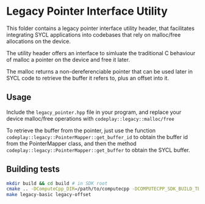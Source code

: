 # Legacy Pointer Interface Utility

This folder contains a legacy pointer interface utility header, that
facilitates integrating SYCL applications into codebases that rely on
malloc/free allocations on the device.

The utility header offers an interface to simluate the traditional C
behaviour of malloc a pointer on the device and free it later.

The malloc returns a non-dereferenciable pointer that can be used later
in SYCL code to retrieve the buffer it refers to, plus an offset into
it.

## Usage

Include the `legacy_pointer.hpp` file in your program, and replace your
device malloc/free operations with `codeplay::legacy::malloc/free`

To retrieve the buffer from the pointer, just use the function
`codeplay::legacy::PointerMapper::get_buffer_id` to obtain the
buffer id from the PointerMapper class, and then the method
`codeplay::legacy::PointerMapper::get_buffer` to obtain the SYCL
buffer.

## Building tests

```bash
mkdir build && cd build # in SDK root
cmake .. -DComputeCpp_DIR=/path/to/computecpp -DCOMPUTECPP_SDK_BUILD_TESTS=ON
make legacy-basic legacy-offset
```
